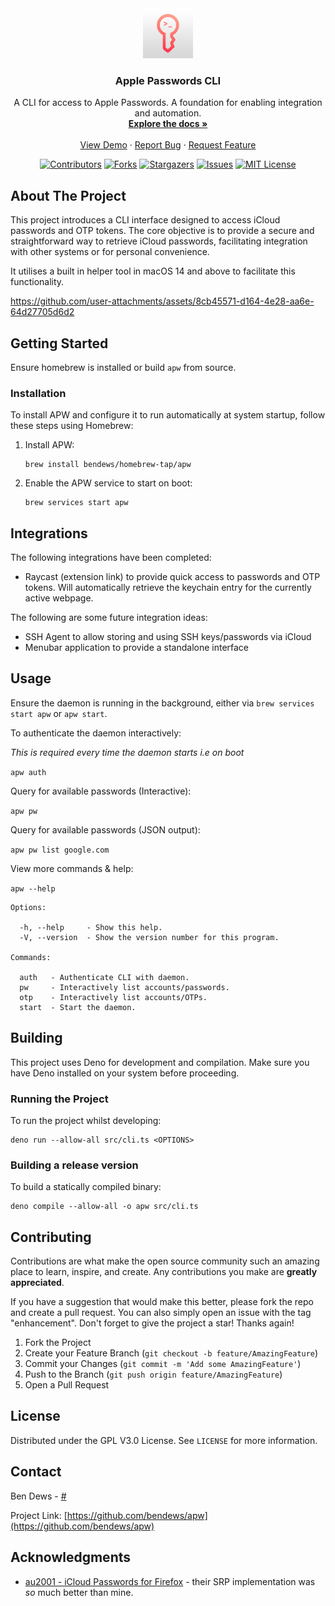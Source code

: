 <div align="center">
  <a href="https://github.com/bendews/apw">
    <img src="icon.png" alt="Logo" width="80" height="80">
  </a>

<h3 align="center">Apple Passwords CLI</h3>

<p align="center">
    A CLI for access to Apple Passwords. A foundation for enabling integration and automation.
    <br />
    <a href="https://github.com/bendews/apw"><strong>Explore the docs »</strong></a>
    <br />
    <br />
    <a href="https://github.com/bendews/apw">View Demo</a>
    ·
    <a href="https://github.com/bendews/apw/issues">Report Bug</a>
    ·
    <a href="https://github.com/bendews/apw/issues">Request Feature</a>
  </p>

[![Contributors][contributors-shield]][contributors-url]
[![Forks][forks-shield]][forks-url] [![Stargazers][stars-shield]][stars-url]
[![Issues][issues-shield]][issues-url]
[![MIT License][license-shield]][license-url]
<br />

</div>

<!-- ABOUT THE PROJECT -->

## About The Project

This project introduces a CLI interface designed to access iCloud passwords and
OTP tokens. The core objective is to provide a secure and straightforward way to
retrieve iCloud passwords, facilitating integration with other systems or for
personal convenience.

It utilises a built in helper tool in macOS 14 and above to facilitate this
functionality.

https://github.com/user-attachments/assets/8cb45571-d164-4e28-aa6e-64d27705d6d2

## Getting Started

Ensure homebrew is installed or build `apw` from source.

### Installation

To install APW and configure it to run automatically at system startup, follow
these steps using Homebrew:

1. Install APW:
   ```
   brew install bendews/homebrew-tap/apw
   ```

2. Enable the APW service to start on boot:
   ```
   brew services start apw
   ```

## Integrations

The following integrations have been completed:

- Raycast (extension link) to provide quick access to passwords and OTP tokens.
  Will automatically retrieve the keychain entry for the currently active
  webpage.

The following are some future integration ideas:

- SSH Agent to allow storing and using SSH keys/passwords via iCloud
- Menubar application to provide a standalone interface

## Usage

Ensure the daemon is running in the background, either via
`brew services start apw` or `apw start`.

To authenticate the daemon interactively:

_This is required every time the daemon starts i.e on boot_

`apw auth`

Query for available passwords (Interactive):

`apw pw`

Query for available passwords (JSON output):

`apw pw list google.com`

View more commands & help:

`apw --help`

```shell
Options:

  -h, --help     - Show this help.                            
  -V, --version  - Show the version number for this program.  

Commands:

  auth   - Authenticate CLI with daemon.         
  pw     - Interactively list accounts/passwords.
  otp    - Interactively list accounts/OTPs.     
  start  - Start the daemon.
```

<!-- CONTRIBUTING -->

## Building

This project uses Deno for development and compilation. Make sure you have Deno
installed on your system before proceeding.

### Running the Project

To run the project whilst developing:

```
deno run --allow-all src/cli.ts <OPTIONS>
```

### Building a release version

To build a statically compiled binary:

```
deno compile --allow-all -o apw src/cli.ts
```

## Contributing

Contributions are what make the open source community such an amazing place to
learn, inspire, and create. Any contributions you make are **greatly
appreciated**.

If you have a suggestion that would make this better, please fork the repo and
create a pull request. You can also simply open an issue with the tag
"enhancement". Don't forget to give the project a star! Thanks again!

1. Fork the Project
2. Create your Feature Branch (`git checkout -b feature/AmazingFeature`)
3. Commit your Changes (`git commit -m 'Add some AmazingFeature'`)
4. Push to the Branch (`git push origin feature/AmazingFeature`)
5. Open a Pull Request

## License

Distributed under the GPL V3.0 License. See `LICENSE` for more information.

## Contact

Ben Dews - [#](https://bendews.com)

Project Link: [https://github.com/bendews/apw](https://github.com/bendews/apw)

<!-- ACKNOWLEDGMENTS -->

## Acknowledgments

- [au2001 - iCloud Passwords for Firefox](https://github.com/au2001/icloud-passwords-firefox) -
  their SRP implementation was _so_ much better than mine.

<!-- MARKDOWN LINKS & IMAGES -->
<!-- https://www.markdownguide.org/basic-syntax/#reference-style-links -->

[contributors-shield]: https://img.shields.io/github/contributors/bendews/apw.svg?style=for-the-badge
[contributors-url]: https://github.com/bendews/apw/graphs/contributors
[forks-shield]: https://img.shields.io/github/forks/bendews/apw.svg?style=for-the-badge
[forks-url]: https://github.com/bendews/apw/network/members
[stars-shield]: https://img.shields.io/github/stars/bendews/apw.svg?style=for-the-badge
[stars-url]: https://github.com/bendews/apw/stargazers
[issues-shield]: https://img.shields.io/github/issues/bendews/apw.svg?style=for-the-badge
[issues-url]: https://github.com/bendews/apw/issues
[license-shield]: https://img.shields.io/github/license/bendews/apw.svg?style=for-the-badge
[license-url]: https://github.com/bendews/apw/blob/master/LICENSE.txt
[product-screenshot]: images/screenshot.png
